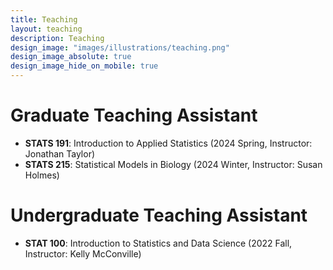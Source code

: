 ```yaml
---
title: Teaching
layout: teaching
description: Teaching
design_image: "images/illustrations/teaching.png"
design_image_absolute: true
design_image_hide_on_mobile: true
---
```




# Graduate Teaching Assistant

*  **STATS 191**: Introduction to Applied Statistics (2024 Spring, Instructor: Jonathan Taylor)
*  **STATS 215**: Statistical Models in Biology (2024 Winter, Instructor: Susan Holmes)



# Undergraduate Teaching Assistant

* **STAT 100**: Introduction to Statistics and Data Science (2022 Fall, Instructor: Kelly McConville)

